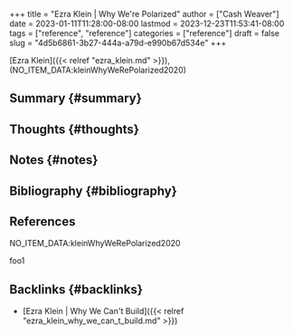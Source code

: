 +++
title = "Ezra Klein | Why We're Polarized"
author = ["Cash Weaver"]
date = 2023-01-11T11:28:00-08:00
lastmod = 2023-12-23T11:53:41-08:00
tags = ["reference", "reference"]
categories = ["reference"]
draft = false
slug = "4d5b6861-3b27-444a-a79d-e990b67d534e"
+++

[Ezra Klein]({{< relref "ezra_klein.md" >}}), (NO_ITEM_DATA:kleinWhyWeRePolarized2020)


## Summary {#summary}


## Thoughts {#thoughts}


## Notes {#notes}


## Bibliography {#bibliography}

## References

<style>.csl-entry{text-indent: -1.5em; margin-left: 1.5em;}</style><div class="csl-bib-body">
  <div class="csl-entry">NO_ITEM_DATA:kleinWhyWeRePolarized2020</div>
</div>

foo1


## Backlinks {#backlinks}

-   [Ezra Klein | Why We Can't Build]({{< relref "ezra_klein_why_we_can_t_build.md" >}})
